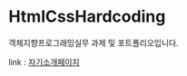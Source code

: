 # HtmlCssHardcoding

객체지향프로그래밍실무 과제 및 포트폴리오입니다.

[googlelink]: https://fbgkdn2484.github.io/HtmlCssHardcoding/ "my site"

link : [자기소개페이지](https://introducerhw.netlify.app/)
